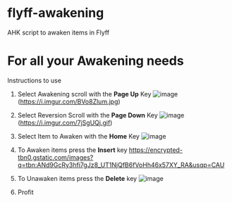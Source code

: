 # flyff-awakening
AHK script to awaken items in Flyff

# For all your Awakening needs
Instructions to use

1. Select Awakening scroll with the **Page Up** Key ![image](https://i.imgur.com/BVo8Zlum.jpg)(https://i.imgur.com/BVo8Zlum.jpg)

2. Select Reversion Scroll with the **Page Down** Key ![image](https://i.imgur.com/7jSgUQj.gif)(https://i.imgur.com/7jSgUQj.gif)

3. Select Item to Awaken with the **Home** Key ![image](https://github.com/crunksensei/flyff-awakening/assets/63222538/cd870a6a-efb2-428e-a61f-027f65f631d7)

4. To Awaken items press the **Insert** key https://encrypted-tbn0.gstatic.com/images?q=tbn:ANd9GcRy3hfi7gJz8_UT1NjQfB6fVoHh46x57XY_RA&usqp=CAU

5. To Unawaken items press the **Delete** key ![image](https://github.com/crunksensei/flyff-awakening/assets/63222538/cd870a6a-efb2-428e-a61f-027f65f631d7)

6. Profit
   
